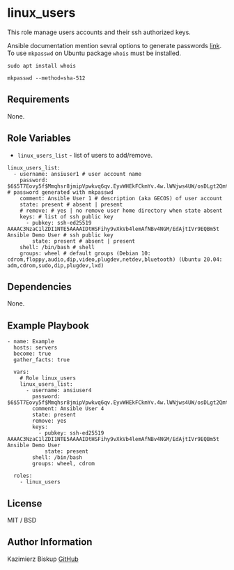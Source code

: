 linux_users
===========

This role manage users accounts and their ssh authorized keys.

Ansible documentation mention sevral options to generate passwords [link](https://docs.ansible.com/ansible/latest/reference_appendices/faq.html#how-do-i-generate-encrypted-passwords-for-the-user-module). To use `mkpasswd` on Ubuntu package `whois` must be installed.

```
sudo apt install whois

mkpasswd --method=sha-512
```

Requirements
------------

None.

Role Variables
--------------

- `linux_users_list` - list of users to add/remove.
```
linux_users_list:
  - username: ansiuser1 # user account name
    password: $6$5T7Eovy5f$Mmqhsr8jmipVpwkvq6qv.EyvWHEkFCkmYv.4w.lWNjws4UW/osDLgt2QmtksXVT1.C26JBH4KmdE1M9lkU7xZ0 # password generated with mkpasswd
    comment: Ansible User 1 # description (aka GECOS) of user account
    state: present # absent | present
    # remove: # yes | no remove user home directory when state absent
    keys: # list of ssh public key
      - pubkey: ssh-ed25519 AAAAC3NzaC1lZDI1NTE5AAAAIDtHSFihy9vXkVb4lemAfNBv4NGM/EdAjtIVr9EQBm5t Ansible Demo User # ssh public key
        state: present # absent | present
    shell: /bin/bash # shell
    groups: wheel # default groups (Debian 10: cdrom,floppy,audio,dip,video,plugdev,netdev,bluetooth) (Ubuntu 20.04: adm,cdrom,sudo,dip,plugdev,lxd)
```

Dependencies
------------

None.

Example Playbook
----------------

```
- name: Example
  hosts: servers
  become: true
  gather_facts: true

  vars:
    # Role linux_users
    linux_users_list:
      - username: ansiuser4
        password: $6$5T7Eovy5f$Mmqhsr8jmipVpwkvq6qv.EyvWHEkFCkmYv.4w.lWNjws4UW/osDLgt2QmtksXVT1.C26JBH4KmdE1M9lkU7xZ0
        comment: Ansible User 4
        state: present
        remove: yes
        keys:
          - pubkey: ssh-ed25519 AAAAC3NzaC1lZDI1NTE5AAAAIDtHSFihy9vXkVb4lemAfNBv4NGM/EdAjtIVr9EQBm5t Ansible Demo User
            state: present
        shell: /bin/bash
        groups: wheel, cdrom

  roles:
    - linux_users
```

License
-------

MIT / BSD

Author Information
------------------

Kazimierz Biskup [GitHub](https://github.com/kazikb/ansible)

